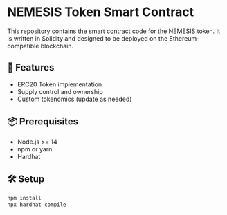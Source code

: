 # NEMESIS Token Smart Contract

This repository contains the smart contract code for the NEMESIS token. It is written in Solidity and designed to be deployed on the Ethereum-compatible blockchain.

## 🚀 Features

- ERC20 Token implementation
- Supply control and ownership
- Custom tokenomics (update as needed)

## 📦 Prerequisites

- Node.js >= 14
- npm or yarn
- Hardhat

## 🛠️ Setup

```bash
npm install
npx hardhat compile
